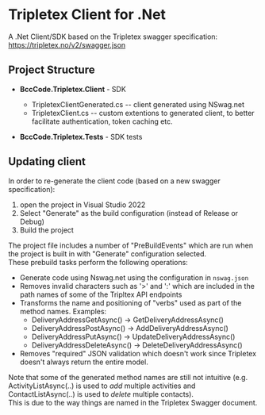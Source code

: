 # Tripletex Client for .Net

A .Net Client/SDK based on the Tripletex swagger specification: https://tripletex.no/v2/swagger.json

## Project Structure

* **BccCode.Tripletex.Client** - SDK
    - TripletexClientGenerated.cs -- client generated using NSwag.net
	- TripletexClient.cs -- custom extentions to generated client, to better facilitate authentication, token caching etc.

* **BccCode.Tripletex.Tests** - SDK tests


## Updating client 
In order to re-generate the client code (based on a new swagger specification):
1. open the project in Visual Studio 2022
2. Select "Generate" as the build configuration (instead of Release or Debug)
3. Build the project

The project file includes a number of "PreBuildEvents" which are run when the project is built in with "Generate" configuration selected.   
These prebuild tasks perform the following operations:
* Generate code using Nswag.net using the configuration in `nswag.json`
* Removes invalid characters such as '>' and ':' which are included in the path names of some of the Tripltex API endpoints
* Transforms the name and positioning of "verbs" used as part of the method names. Examples:
	- DeliveryAddressGetAsync() -> GetDeliveryAddressAsync()
	- DeliveryAddressPostAsync() -> AddDeliveryAddressAsync()
	- DeliveryAddressPutAsync() -> UpdateDeliveryAddressAsync()
	- DeliveryAddressDeleteAsync() -> DeleteDeliveryAddressAsync()
* Removes "required" JSON validation which doesn't work since Tripletex doesn't always return the entire model.

Note that some of the generated method names are still not intuitive (e.g. ActivityListAsync(..) is used to _add_ multiple activities and ContactListAsync(..) is used to _delete_ multiple contacts).  
This is due to the way things are named in the Tripletex Swagger document.




